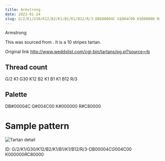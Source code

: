 ```yaml
---
title: Armstrong
date: 2023-01-24
slug: G/2/K1/G30/K12/B2/K1/B1/K1/B12/R/3-DB$00004C G$004C00 K$000000 R$C80000
---
```

Armstrong

This was sourced from <no value>.  It is a 10 stripes tartan.

Original link http://www.weddslist.com/cgi-bin/tartans/pg.pl?source=rb

## Thread count
G/2 K1 G30 K12 B2 K1 B1 K1 B12 R/3

## Palette
DB#00004C G#004C00 K#000000 R#C80000

# Sample pattern

![Tartan detail](tartan.png "G/2 K1 G30 K12 B2 K1 B1 K1 B12 R/3 tartan")

ID: G/2/K1/G30/K12/B2/K1/B1/K1/B12/R/3-DB$00004C G$004C00 K$000000 R$C80000